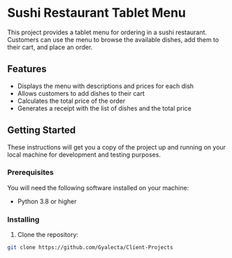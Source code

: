 # Sushi Restaurant Tablet Menu

This project provides a tablet menu for ordering in a sushi restaurant. Customers can use the menu to browse the available dishes, add them to their cart, and place an order.

## Features

- Displays the menu with descriptions and prices for each dish
- Allows customers to add dishes to their cart
- Calculates the total price of the order
- Generates a receipt with the list of dishes and the total price

## Getting Started

These instructions will get you a copy of the project up and running on your local machine for development and testing purposes.

### Prerequisites

You will need the following software installed on your machine:

- Python 3.8 or higher

### Installing

1. Clone the repository:

```bash
git clone https://github.com/Gyalecta/Client-Projects
